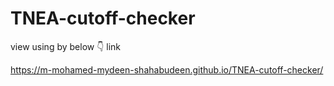 # TNEA-cutoff-checker



view using by below 👇 link

https://m-mohamed-mydeen-shahabudeen.github.io/TNEA-cutoff-checker/